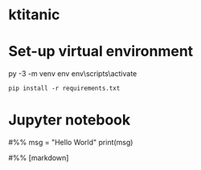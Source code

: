 # ktitanic

# Set-up virtual environment
py -3 -m venv env
env\scripts\activate

`pip install -r requirements.txt`

# Jupyter notebook
#%%
msg = "Hello World"
print(msg)

#%% [markdown]